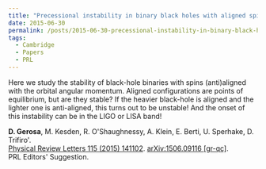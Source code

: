 ```yaml
---
title: "Precessional instability in binary black holes with aligned spins"
date: 2015-06-30
permalink: /posts/2015-06-30-precessional-instability-in-binary-black-holes-with-aligned-spins
tags:
  - Cambridge
  - Papers
  - PRL
---
```


Here we study the stability of black-hole binaries with spins (anti)aligned with the orbital angular momentum. Aligned configurations are points of equilibrium, but are they stable? If the heavier black-hole is aligned and the lighter one is anti-aligned, this turns out to be unstable! And the onset of this instability can be in the LIGO or LISA band!

**D. Gerosa**, M. Kesden, R. O'Shaughnessy, A. Klein, E. Berti, U. Sperhake, D. Trifiro'.\
[Physical Review Letters 115 (2015) 141102](http://dx.doi.org/10.1103/PhysRevLett.115.141102). [arXiv:1506.09116 [gr-qc]](https://arxiv.org/abs/1506.09116).\
PRL Editors' Suggestion.
